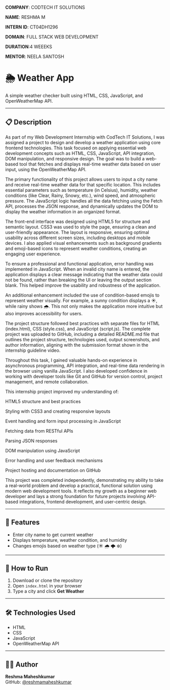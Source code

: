 **COMPANY**: CODTECH IT SOLUTIONS

**NAME**: RESHMA M

**INTERN ID**: CT04DH1296

**DOMAIN**: FULL STACK WEB DEVELOPMENT

**DURATION**:4 WEEEKS

**MENTOR**: NEELA SANTOSH



# 🌦️ Weather App

A simple weather checker built using HTML, CSS, JavaScript, and OpenWeatherMap API.

---
## 📋 Description

As part of my Web Development Internship with CodTech IT Solutions, I was assigned a project to design and develop a weather application using core frontend technologies. This task focused on applying essential web development concepts such as HTML, CSS, JavaScript, API integration, DOM manipulation, and responsive design. The goal was to build a web-based tool that fetches and displays real-time weather data based on user input, using the OpenWeatherMap API.

The primary functionality of this project allows users to input a city name and receive real-time weather data for that specific location. This includes essential parameters such as temperature (in Celsius), humidity, weather conditions (like Clear, Rainy, Snowy, etc.), wind speed, and atmospheric pressure. The JavaScript logic handles all the data fetching using the Fetch API, processes the JSON response, and dynamically updates the DOM to display the weather information in an organized format.

The front-end interface was designed using HTML5 for structure and semantic layout. CSS3 was used to style the page, ensuring a clean and user-friendly appearance. The layout is responsive, ensuring optimal usability across different screen sizes, including desktops and mobile devices. I also applied visual enhancements such as background gradients and emoji-based icons to represent weather conditions, creating an engaging user experience.

To ensure a professional and functional application, error handling was implemented in JavaScript. When an invalid city name is entered, the application displays a clear message indicating that the weather data could not be found, rather than breaking the UI or leaving the output section blank. This helped improve the usability and robustness of the application.

An additional enhancement included the use of condition-based emojis to represent weather visually. For example, a sunny condition displays a ☀️, while rainy shows 🌧️. This not only makes the application more intuitive but also improves accessibility for users.

The project structure followed best practices with separate files for HTML (index.html), CSS (style.css), and JavaScript (script.js). The complete project was uploaded to GitHub, including a detailed README.md file that outlines the project structure, technologies used, output screenshots, and author information, aligning with the submission format shown in the internship guideline video.

Throughout this task, I gained valuable hands-on experience in asynchronous programming, API integration, and real-time data rendering in the browser using vanilla JavaScript. I also developed confidence in working with developer tools like Git and GitHub for version control, project management, and remote collaboration.

This internship project improved my understanding of:

HTML5 structure and best practices

Styling with CSS3 and creating responsive layouts

Event handling and form input processing in JavaScript

Fetching data from RESTful APIs

Parsing JSON responses

DOM manipulation using JavaScript

Error handling and user feedback mechanisms

Project hosting and documentation on GitHub

This project was completed independently, demonstrating my ability to take a real-world problem and develop a practical, functional solution using modern web development tools. It reflects my growth as a beginner web developer and lays a strong foundation for future projects involving API-based integrations, frontend development, and user-centric design.

---

## 🚀 Features

- Enter city name to get current weather
- Displays temperature, weather condition, and humidity
- Changes emojis based on weather type (☀️ 🌧️ 🌩️ ❄️)

---

## 🧪 How to Run

1. Download or clone the repository
2. Open `index.html` in your browser
3. Type a city and click **Get Weather**

---

## 🛠️ Technologies Used

- HTML  
- CSS  
- JavaScript  
- OpenWeatherMap API

---

## 👩‍💻 Author

**Reshma Maheshkumar**  
GitHub: [@reshmamaheshkumar](https://github.com/reshmamaheshkumar)
